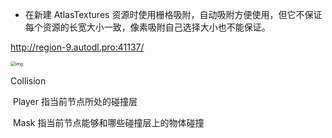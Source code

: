 - 在新建 AtlasTextures 资源时使用栅格吸附，自动吸附方便使用，但它不保证每个资源的长宽大小一致，像素吸附自己选择大小也不能保证。

http://region-9.autodl.pro:41137/

<img src="https://i0.hdslb.com/bfs/article/524d13cb7b4e0d9d13163cf6e6f8b73f458a4291.png@1256w_2102h_!web-article-pic.webp" alt="img" style="zoom: 50%;" />

Collision

​	Player  指当前节点所处的碰撞层

​	Mask  指当前节点能够和哪些碰撞层上的物体碰撞